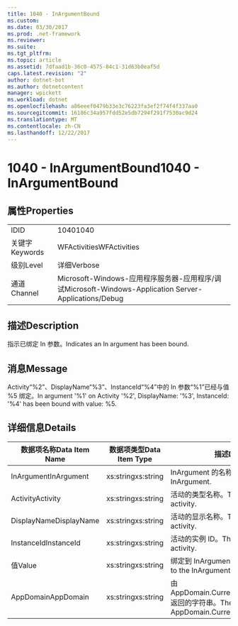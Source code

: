 ```yaml
---
title: 1040 - InArgumentBound
ms.custom: 
ms.date: 03/30/2017
ms.prod: .net-framework
ms.reviewer: 
ms.suite: 
ms.tgt_pltfrm: 
ms.topic: article
ms.assetid: 7dfaad1b-36c0-4575-84c1-31d63b0eaf5d
caps.latest.revision: "2"
author: dotnet-bot
ms.author: dotnetcontent
manager: wpickett
ms.workload: dotnet
ms.openlocfilehash: a86eeef0479b33e3c76223fa3ef2f74f4f337aa0
ms.sourcegitcommit: 16186c34a957fdd52e5db7294f291f7530ac9d24
ms.translationtype: MT
ms.contentlocale: zh-CN
ms.lasthandoff: 12/22/2017
---
```

# <a name="1040---inargumentbound"></a><span data-ttu-id="408f3-102">1040 - InArgumentBound</span><span class="sxs-lookup"><span data-stu-id="408f3-102">1040 - InArgumentBound</span></span>
## <a name="properties"></a><span data-ttu-id="408f3-103">属性</span><span class="sxs-lookup"><span data-stu-id="408f3-103">Properties</span></span>  
  
|||  
|-|-|  
|<span data-ttu-id="408f3-104">ID</span><span class="sxs-lookup"><span data-stu-id="408f3-104">ID</span></span>|<span data-ttu-id="408f3-105">1040</span><span class="sxs-lookup"><span data-stu-id="408f3-105">1040</span></span>|  
|<span data-ttu-id="408f3-106">关键字</span><span class="sxs-lookup"><span data-stu-id="408f3-106">Keywords</span></span>|<span data-ttu-id="408f3-107">WFActivities</span><span class="sxs-lookup"><span data-stu-id="408f3-107">WFActivities</span></span>|  
|<span data-ttu-id="408f3-108">级别</span><span class="sxs-lookup"><span data-stu-id="408f3-108">Level</span></span>|<span data-ttu-id="408f3-109">详细</span><span class="sxs-lookup"><span data-stu-id="408f3-109">Verbose</span></span>|  
|<span data-ttu-id="408f3-110">通道</span><span class="sxs-lookup"><span data-stu-id="408f3-110">Channel</span></span>|<span data-ttu-id="408f3-111">Microsoft-Windows-应用程序服务器-应用程序/调试</span><span class="sxs-lookup"><span data-stu-id="408f3-111">Microsoft-Windows-Application Server-Applications/Debug</span></span>|  
  
## <a name="description"></a><span data-ttu-id="408f3-112">描述</span><span class="sxs-lookup"><span data-stu-id="408f3-112">Description</span></span>  
 <span data-ttu-id="408f3-113">指示已绑定 In 参数。</span><span class="sxs-lookup"><span data-stu-id="408f3-113">Indicates an In argument has been bound.</span></span>  
  
## <a name="message"></a><span data-ttu-id="408f3-114">消息</span><span class="sxs-lookup"><span data-stu-id="408f3-114">Message</span></span>  
 <span data-ttu-id="408f3-115">Activity“%2”、DisplayName“%3”、InstanceId“%4”中的 In 参数“%1”已经与值 %5 绑定。</span><span class="sxs-lookup"><span data-stu-id="408f3-115">In argument '%1' on Activity '%2', DisplayName: '%3', InstanceId: '%4' has been bound with value: %5.</span></span>  
  
## <a name="details"></a><span data-ttu-id="408f3-116">详细信息</span><span class="sxs-lookup"><span data-stu-id="408f3-116">Details</span></span>  
  
|<span data-ttu-id="408f3-117">数据项名称</span><span class="sxs-lookup"><span data-stu-id="408f3-117">Data Item Name</span></span>|<span data-ttu-id="408f3-118">数据项类型</span><span class="sxs-lookup"><span data-stu-id="408f3-118">Data Item Type</span></span>|<span data-ttu-id="408f3-119">描述</span><span class="sxs-lookup"><span data-stu-id="408f3-119">Description</span></span>|  
|--------------------|--------------------|-----------------|  
|<span data-ttu-id="408f3-120">InArgument</span><span class="sxs-lookup"><span data-stu-id="408f3-120">InArgument</span></span>|<span data-ttu-id="408f3-121">xs:string</span><span class="sxs-lookup"><span data-stu-id="408f3-121">xs:string</span></span>|<span data-ttu-id="408f3-122">InArgument 的名称。</span><span class="sxs-lookup"><span data-stu-id="408f3-122">The name of the InArgument.</span></span>|  
|<span data-ttu-id="408f3-123">Activity</span><span class="sxs-lookup"><span data-stu-id="408f3-123">Activity</span></span>|<span data-ttu-id="408f3-124">xs:string</span><span class="sxs-lookup"><span data-stu-id="408f3-124">xs:string</span></span>|<span data-ttu-id="408f3-125">活动的类型名称。</span><span class="sxs-lookup"><span data-stu-id="408f3-125">The type name of the activity.</span></span>|  
|<span data-ttu-id="408f3-126">DisplayName</span><span class="sxs-lookup"><span data-stu-id="408f3-126">DisplayName</span></span>|<span data-ttu-id="408f3-127">xs:string</span><span class="sxs-lookup"><span data-stu-id="408f3-127">xs:string</span></span>|<span data-ttu-id="408f3-128">活动的显示名称。</span><span class="sxs-lookup"><span data-stu-id="408f3-128">The display name of the activity.</span></span>|  
|<span data-ttu-id="408f3-129">InstanceId</span><span class="sxs-lookup"><span data-stu-id="408f3-129">InstanceId</span></span>|<span data-ttu-id="408f3-130">xs:string</span><span class="sxs-lookup"><span data-stu-id="408f3-130">xs:string</span></span>|<span data-ttu-id="408f3-131">活动的实例 ID。</span><span class="sxs-lookup"><span data-stu-id="408f3-131">The instance id of the activity.</span></span>|  
|<span data-ttu-id="408f3-132">值</span><span class="sxs-lookup"><span data-stu-id="408f3-132">Value</span></span>|<span data-ttu-id="408f3-133">xs:string</span><span class="sxs-lookup"><span data-stu-id="408f3-133">xs:string</span></span>|<span data-ttu-id="408f3-134">绑定到 InArgument 的值。</span><span class="sxs-lookup"><span data-stu-id="408f3-134">The value bound to the InArgument.</span></span>|  
|<span data-ttu-id="408f3-135">AppDomain</span><span class="sxs-lookup"><span data-stu-id="408f3-135">AppDomain</span></span>|<span data-ttu-id="408f3-136">xs:string</span><span class="sxs-lookup"><span data-stu-id="408f3-136">xs:string</span></span>|<span data-ttu-id="408f3-137">由 AppDomain.CurrentDomain.FriendlyName 返回的字符串。</span><span class="sxs-lookup"><span data-stu-id="408f3-137">The string returned by AppDomain.CurrentDomain.FriendlyName.</span></span>|
